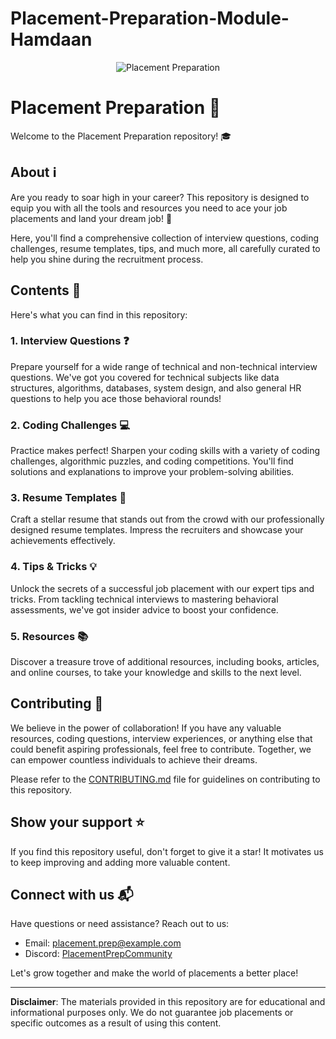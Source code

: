 # Placement-Preparation-Module-Hamdaan
<!-- Add an eye-catching header/banner here -->
<p align="center">
  <img src="images/placement_preparation_banner.png" alt="Placement Preparation">
</p>

# Placement Preparation :rocket:

Welcome to the Placement Preparation repository! :mortar_board:

## About :information_source:

Are you ready to soar high in your career? This repository is designed to equip you with all the tools and resources you need to ace your job placements and land your dream job! :muscle:

Here, you'll find a comprehensive collection of interview questions, coding challenges, resume templates, tips, and much more, all carefully curated to help you shine during the recruitment process.

## Contents :file_folder:

Here's what you can find in this repository:

### 1. Interview Questions :question:

Prepare yourself for a wide range of technical and non-technical interview questions. We've got you covered for technical subjects like data structures, algorithms, databases, system design, and also general HR questions to help you ace those behavioral rounds!

### 2. Coding Challenges :computer:

Practice makes perfect! Sharpen your coding skills with a variety of coding challenges, algorithmic puzzles, and coding competitions. You'll find solutions and explanations to improve your problem-solving abilities.

### 3. Resume Templates :page_facing_up:

Craft a stellar resume that stands out from the crowd with our professionally designed resume templates. Impress the recruiters and showcase your achievements effectively.

### 4. Tips & Tricks :bulb:

Unlock the secrets of a successful job placement with our expert tips and tricks. From tackling technical interviews to mastering behavioral assessments, we've got insider advice to boost your confidence.

### 5. Resources :books:

Discover a treasure trove of additional resources, including books, articles, and online courses, to take your knowledge and skills to the next level.

## Contributing :raised_hands:

We believe in the power of collaboration! If you have any valuable resources, coding questions, interview experiences, or anything else that could benefit aspiring professionals, feel free to contribute. Together, we can empower countless individuals to achieve their dreams.

Please refer to the [CONTRIBUTING.md](CONTRIBUTING.md) file for guidelines on contributing to this repository.

## Show your support :star:

If you find this repository useful, don't forget to give it a star! It motivates us to keep improving and adding more valuable content.

## Connect with us :mailbox_with_mail:

Have questions or need assistance? Reach out to us:

- Email: placement.prep@example.com
- Discord: [PlacementPrepCommunity](https://discord.gg/placementprep)

Let's grow together and make the world of placements a better place!

---

**Disclaimer**: The materials provided in this repository are for educational and informational purposes only. We do not guarantee job placements or specific outcomes as a result of using this content.
